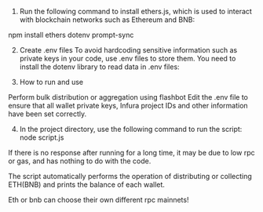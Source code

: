 1. Run the following command to install ethers.js, which is used to interact with blockchain networks such as Ethereum and BNB:


npm install ethers dotenv prompt-sync

2. Create .env files To avoid hardcoding sensitive information such as private keys in your code, use .env files to store them. You need to install the dotenv library to read data in .env files:



3. How to run and use

Perform bulk distribution or aggregation using flashbot
Edit the .env file to ensure that all wallet private keys, Infura project IDs and other information have been set correctly.

4. In the project directory, use the following command to run the script: node script.js

If there is no response after running for a long time, it may be due to low rpc or gas, and has nothing to do with the code.

The script automatically performs the operation of distributing or collecting ETH(BNB) and prints the balance of each wallet.

Eth or bnb can choose their own different rpc mainnets!
